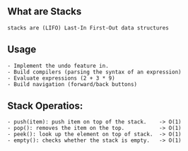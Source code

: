 ## What are Stacks
    stacks are (LIFO) Last-In First-Out data structures 

## Usage
    - Implement the undo feature in.
    - Build compilers (parsing the syntax of an expression)
    - Evaluate expressions (2 + 3 * 9)
    - Build navigation (forward/back buttons)

## Stack Operatios:
    - push(item): push item on top of the stack.    -> O(1)
    - pop(): removes the item on the top.           -> O(1)
    - peek(): look up the element on top of stack.  -> O(1)
    - empty(): checks whether the stack is empty.   -> O(1)
